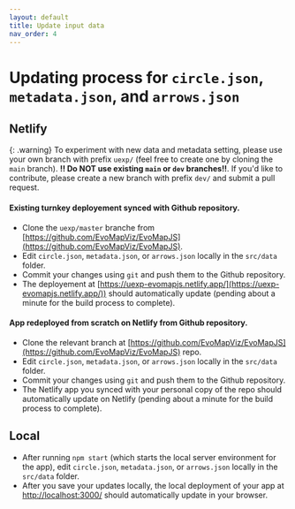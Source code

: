 ```yaml
---
layout: default
title: Update input data
nav_order: 4
---
```


# Updating process for `circle.json`, `metadata.json`, and `arrows.json`

## Netlify

  {: .warning}
  To experiment with new data and metadata setting, please use your own branch with prefix `uexp/` (feel free to create one by cloning the `main` branch).
  **!! Do NOT use existing `main` or `dev` branches!!**.
  If you'd like to contribute, please create a new branch with prefix `dev/` and submit a pull request.

#### Existing turnkey deployement synced with Github repository.

  - Clone the `uexp/master` branche from [https://github.com/EvoMapViz/EvoMapJS](https://github.com/EvoMapViz/EvoMapJS).
  - Edit `circle.json`, `metadata.json`, or `arrows.json` locally in the `src/data` folder.
  - Commit your changes using `git` and push them to the Github repository.
  - The deployement at [https://uexp-evomapjs.netlify.app/](https://uexp-evomapjs.netlify.app/)) should automatically update (pending about a minute for the build process to complete).

#### App redeployed from scratch on Netlify from Github repository.

  - Clone the relevant branch at [https://github.com/EvoMapViz/EvoMapJS](https://github.com/EvoMapViz/EvoMapJS) repo.
  - Edit `circle.json`, `metadata.json`, or `arrows.json` locally in the `src/data` folder.
  - Commit your changes using `git` and push them to the Github repository.
  - The Netlify app you synced with your personal copy of the repo should automatically update on Netlify (pending about a minute for the build process to complete).

## Local

- After running `npm start` (which starts the local server environment for the app), edit `circle.json`, `metadata.json`, or `arrows.json` locally in the `src/data` folder.
- After you save your updates locally, the local deployment of your app at [http://localhost:3000/](http://localhost:3000/) should automatically update in your browser.



